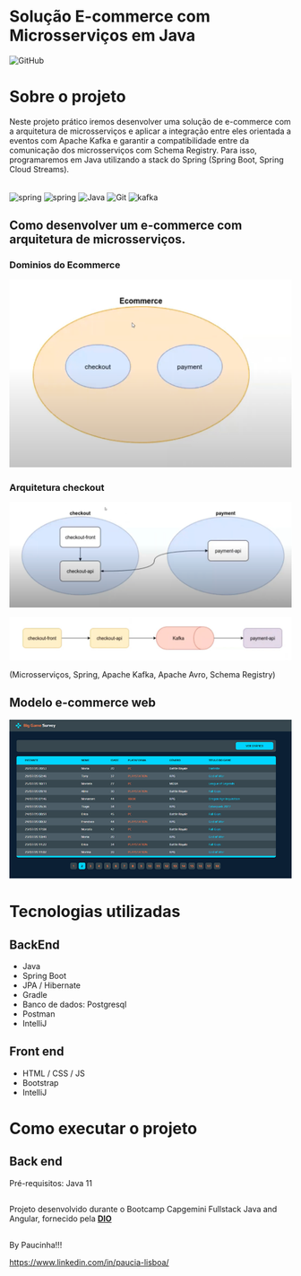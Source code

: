# Solução E-commerce com Microsserviços em Java

![GitHub](https://img.shields.io/github/license/Paucinha/api-ecommerce-dio?style=flat-square)

# Sobre o projeto

Neste projeto prático iremos desenvolver uma solução de e-commerce com a arquitetura de microsserviços e aplicar a integração entre eles orientada a eventos com 
Apache Kafka e garantir a compatibilidade entre da comunicação dos microsserviços com Schema Registry. Para isso, programaremos em Java utilizando a stack do 
Spring (Spring Boot, Spring Cloud Streams).

<div style="display: inline_block"><br>
  <img align="center" alt="spring" height="30" width="40" src="https://cdn.jsdelivr.net/gh/devicons/devicon/icons/apachekafka/apachekafka-original.svg" />
  <img align="center" alt="spring" height="30" width="40" src="https://cdn.jsdelivr.net/gh/devicons/devicon/icons/spring/spring-original-wordmark.svg">
  <img align="center" alt="Java" height="30" width="40" src="https://cdn.jsdelivr.net/gh/devicons/devicon/icons/java/java-original.svg">
  <img align="center" alt="Git" height="30" width="40" src="https://cdn.jsdelivr.net/gh/devicons/devicon/icons/git/git-original.svg">
  <img align="center" alt="kafka" height="30" width="40" src="https://cdn.jsdelivr.net/gh/devicons/devicon/icons/apachekafka/apachekafka-original.svg" />  
</div>

## Como desenvolver um e-commerce com arquitetura de microsserviços.

### Dominios do Ecommerce

![dominios](https://github.com/Paucinha/assets/blob/master/dominios.png?raw=true) 

### Arquitetura checkout

![Arquitetura 1](https://github.com/Paucinha/assets/blob/master/arquitetura1.png?raw=true)

![Arquitetura](https://github.com/Paucinha/assets/blob/master/arquitetura.png?raw=true)

(Microsserviços, Spring, Apache Kafka, Apache Avro, Schema Registry)

## Modelo e-commerce web

![Web 1](https://github.com/acenelio/assets/raw/main/sds1/web1.png)

# Tecnologias utilizadas
## BackEnd
- Java
- Spring Boot
- JPA / Hibernate
- Gradle
- Banco de dados: Postgresql
- Postman
- IntelliJ

## Front end
- HTML / CSS / JS
- Bootstrap
- IntelliJ

# Como executar o projeto

## Back end
Pré-requisitos: Java 11

##

Projeto desenvolvido durante o Bootcamp Capgemini Fullstack Java and Angular, fornecido pela [**DIO**](https://www.dio.me/)

##

By Paucinha!!!

https://www.linkedin.com/in/paucia-lisboa/
